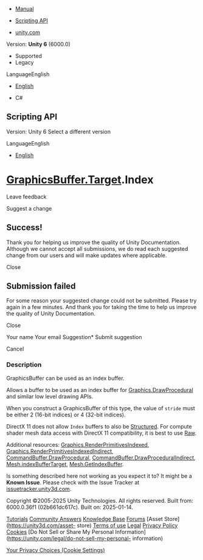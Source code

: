 [ ]()

  * [Manual](../Manual/index.html)
  * [Scripting API](../ScriptReference/index.html)

  * [unity.com](https://unity.com/)

Version: **Unity 6** (6000.0)

  * Supported
  * Legacy

LanguageEnglish

  * [English]()

  * C#

[ ](https://docs.unity3d.com)

## Scripting API

Version: Unity 6 Select a different version

LanguageEnglish

  * [English]()

#  [GraphicsBuffer.Target](GraphicsBuffer.Target.html).Index

Leave feedback

Suggest a change

## Success!

Thank you for helping us improve the quality of Unity Documentation. Although
we cannot accept all submissions, we do read each suggested change from our
users and will make updates where applicable.

Close

## Submission failed

For some reason your suggested change could not be submitted. Please <a>try
again</a> in a few minutes. And thank you for taking the time to help us
improve the quality of Unity Documentation.

Close

Your name Your email Suggestion* Submit suggestion

Cancel

[ ]()

### Description

GraphicsBuffer can be used as an index buffer.

Allows a buffer to be used as an index buffer for
[Graphics.DrawProcedural](Graphics.DrawProcedural.html) and similar low level
drawing APIs.  
  
When you construct a GraphicsBuffer of this type, the value of `stride` must
be either 2 (16-bit indices) or 4 (32-bit indices).  
  
DirectX 11 does not allow `Index` buffers to also be
[Structured](GraphicsBuffer.Target.Structured.html). For compute shader mesh
data access with DirectX 11 compatibility, it is best to use
[Raw](GraphicsBuffer.Target.Raw.html).  
  
Additional resources:
[Graphics.RenderPrimitivesIndexed](Graphics.RenderPrimitivesIndexed.html),
[Graphics.RenderPrimitivesIndexedIndirect](Graphics.RenderPrimitivesIndexedIndirect.html),
[CommandBuffer.DrawProcedural](Rendering.CommandBuffer.DrawProcedural.html),
[CommandBuffer.DrawProceduralIndirect](Rendering.CommandBuffer.DrawProceduralIndirect.html),
[Mesh.indexBufferTarget](Mesh-indexBufferTarget.html),
[Mesh.GetIndexBuffer](Mesh.GetIndexBuffer.html).

Is something described here not working as you expect it to? It might be a
**Known Issue**. Please check with the Issue Tracker at
[issuetracker.unity3d.com](https://issuetracker.unity3d.com).

Copyright ©2005-2025 Unity Technologies. All rights reserved. Built from:
6000.0.36f1 (02b661dc617c). Built on: 2025-01-14.

[Tutorials](https://unity3d.com/learn) [Community
Answers](https://answers.unity3d.com) [Knowledge
Base](https://support.unity3d.com/hc/en-us)
[Forums](https://forum.unity3d.com) [Asset Store](https://unity3d.com/asset-
store) [Terms of use](https://docs.unity3d.com/Manual/TermsOfUse.html)
[Legal](https://unity.com/legal) [Privacy
Policy](https://unity.com/legal/privacy-policy)
[Cookies](https://unity.com/legal/cookie-policy) [Do Not Sell or Share My
Personal Information](https://unity.com/legal/do-not-sell-my-personal-
information)

[Your Privacy Choices (Cookie Settings)](javascript:void\(0\);)

